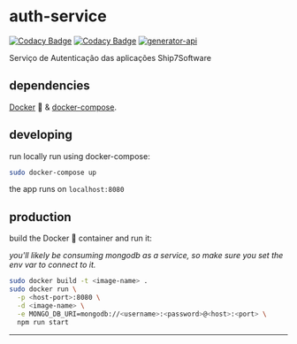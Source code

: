 # auth-service

[![Codacy Badge](https://api.codacy.com/project/badge/Grade/c106a5023e2546ba8d153c2a2b841bf5)](https://www.codacy.com/app/ship7software/auth-service?utm_source=github.com&utm_medium=referral&utm_content=ship7software/auth-service&utm_campaign=badger)
[![Codacy Badge](https://api.codacy.com/project/badge/Coverage/c106a5023e2546ba8d153c2a2b841bf5)](https://www.codacy.com/app/Ship7/auth-service?utm_source=github.com&utm_medium=referral&utm_content=ship7software/auth-service&utm_campaign=Badge_Coverage)
[![generator-api](https://img.shields.io/badge/built%20with-generator--api-green.svg)](https://github.com/ndelvalle/generator-api)

Serviço de Autenticação das aplicações Ship7Software





## dependencies

[Docker](https://docs.docker.com/engine/installation/) :whale: & [docker-compose](https://docs.docker.com/compose/install/).

## developing

run locally run using docker-compose:

```bash
sudo docker-compose up
```

the app runs on `localhost:8080`

## production

build the Docker :whale: container and run it:

_you'll likely be consuming mongodb as a service, so make sure you set the env var to connect to it._

```bash
sudo docker build -t <image-name> .
sudo docker run \
  -p <host-port>:8080 \
  -d <image-name> \
  -e MONGO_DB_URI=mongodb://<username>:<password>@<host>:<port> \
  npm run start
```



--------------------------------------------------------------------------------
